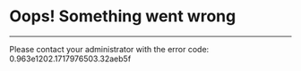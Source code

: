 Oops! Something went wrong
==========================

* * *

Please contact your administrator with the error code: 0.963e1202.1717976503.32aeb5f